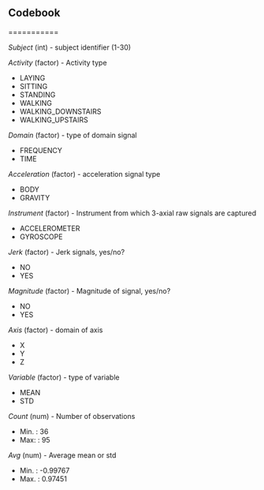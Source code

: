 ## Codebook
===========

*Subject* (int) - subject identifier (1-30)
 	
*Activity* (factor) - Activity type
* LAYING
* SITTING
* STANDING
* WALKING
* WALKING_DOWNSTAIRS
* WALKING_UPSTAIRS

*Domain* (factor) - type of domain signal
* FREQUENCY
* TIME

*Acceleration* (factor) - acceleration signal type
* BODY
* GRAVITY

*Instrument* (factor) - Instrument from which 3-axial raw signals are captured
* ACCELEROMETER
* GYROSCOPE

*Jerk* (factor) - Jerk signals, yes/no?
* NO
* YES

*Magnitude* (factor) - Magnitude of signal, yes/no?
* NO
* YES

*Axis* (factor) - domain of axis
* X
* Y
* Z

*Variable* (factor) - type of variable
* MEAN
* STD

*Count* (num) - Number of observations
* Min. : 36
* Max: : 95

*Avg* (num) - Average mean or std 
* Min. : -0.99767
* Max. :  0.97451
